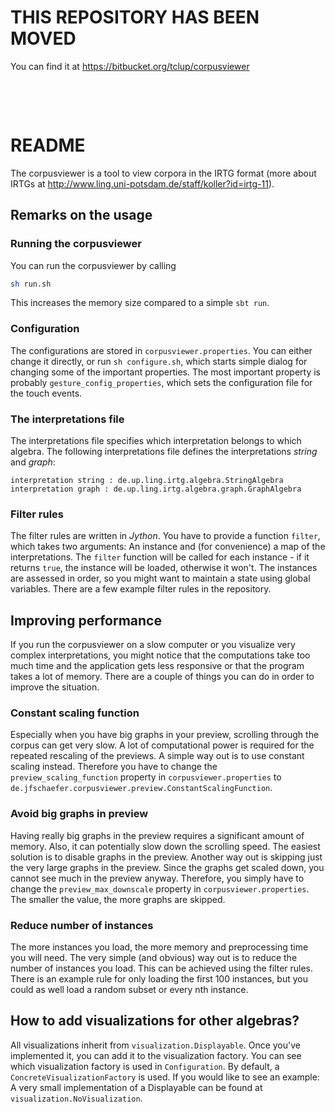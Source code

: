 # THIS REPOSITORY HAS BEEN MOVED

You can find it at https://bitbucket.org/tclup/corpusviewer

&nbsp;

&nbsp;

# README

The corpusviewer is a tool to view corpora in the IRTG format (more about IRTGs at http://www.ling.uni-potsdam.de/staff/koller?id=irtg-11).

## Remarks on the usage

### Running the corpusviewer
You can run the corpusviewer by calling
```Bash
sh run.sh
```
This increases the memory size compared to a simple `sbt run`.

### Configuration
The configurations are stored in `corpusviewer.properties`.
You can either change it directly, or run `sh configure.sh`, which starts simple dialog for changing some of the important properties.
The most important property is probably `gesture_config_properties`, which sets the configuration file for the touch events.

### The interpretations file
The interpretations file specifies which interpretation belongs to which algebra.
The following interpretations file defines the interpretations *string* and *graph*:
```
interpretation string : de.up.ling.irtg.algebra.StringAlgebra
interpretation graph : de.up.ling.irtg.algebra.graph.GraphAlgebra
```

### Filter rules
The filter rules are written in *Jython*.
You have to provide a function `filter`, which takes two arguments: An instance and (for convenience) a map of the interpretations.
The `filter` function will be called for each instance - if it returns `true`, the instance will be loaded, otherwise it won't.
The instances are assessed in order, so you might want to maintain a state using global variables.
There are a few example filter rules in the repository.

## Improving performance
If you run the corpusviewer on a slow computer or you visualize very complex interpretations, you might notice
that the computations take too much time and the application gets less responsive or that the program takes a
lot of memory.
There are a couple of things you can do in order to improve the situation.

### Constant scaling function
Especially when you have big graphs in your preview, scrolling through the corpus can get very slow.
A lot of computational power is required for the repeated rescaling of the previews.
A simple way out is to use constant scaling instead.
Therefore you have to change the `preview_scaling_function` property in `corpusviewer.properties` to
`de.jfschaefer.corpusviewer.preview.ConstantScalingFunction`.

### Avoid big graphs in preview
Having really big graphs in the preview requires a significant amount of memory. Also, it can potentially slow down the scrolling speed.
The easiest solution is to disable graphs in the preview.
Another way out is skipping just the very large graphs in the preview.
Since the graphs get scaled down, you cannot see much in the preview anyway.
Therefore, you simply have to change the `preview_max_downscale` property in `corpusviewer.properties`.
The smaller the value, the more graphs are skipped.

### Reduce number of instances
The more instances you load, the more memory and preprocessing time you will need.
The very simple (and obvious) way out is to reduce the number of instances you load.
This can be achieved using the filter rules.
There is an example rule for only loading the first 100 instances, but you could as well load a random subset or every nth instance.


## How to add visualizations for other algebras?

All visualizations inherit from `visualization.Displayable`.
Once you've implemented it, you can add it to the visualization factory.
You can see which visualization factory is used in `Configuration`.
By default, a `ConcreteVisualizationFactory` is used.
If you would like to see an example:
A very small implementation of a Displayable can be found at `visualization.NoVisualization`.

